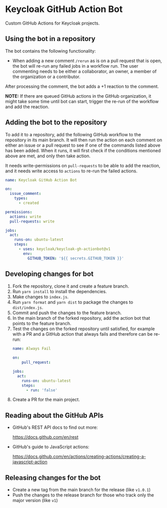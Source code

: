 # Keycloak GitHub Action Bot

Custom GitHub Actions for Keycloak projects. 

## Using the bot in a repository

The bot contains the following functionality:

* When adding a new comment `/rerun` as is on a pull request that is open, the bot will re-run any failed jobs in a workflow run.
  The user commenting needs to be either a collaborator, an owner, a member of the organization or a contributor.

After processing the comment, the bot adds a +1 reaction to the comment.

**NOTE:** If there are queued GitHub actions in the GitHub organization, it might take some time until bot can start, trigger the re-run of the workflow and add the reaction. 

## Adding the bot to the repository

To add it to a repository, add the following GitHub workflow to the repository in its main branch.
It will then run the action on each comment on either an issue or a pull request to see if one of the commands listed above has been added.
When it runs, it will first check if the conditions mentioned above are met, and only then take action.

It needs write-permissions on `pull-requests` to be able to add the reaction, and it needs write access to `actions` to re-run the failed actions.

```yaml
name: Keycloak GitHub Action Bot

on:
  issue_comment:
    types:
      - created

permissions:
  actions: write
  pull-requests: write

jobs:
  act:
    runs-on: ubuntu-latest
    steps:
      - uses: keycloak/keycloak-gh-actionbot@v1
        env:
          GITHUB_TOKEN: '${{ secrets.GITHUB_TOKEN }}'
```



## Developing changes for bot

1. Fork the repository, clone it and create a feature branch.
2. Run `yarn install` to install the dependencies.
3. Make changes to `index.js`.
4. Run `yarn format` and `yarn dist` to package the changes to `dist/index.js`.
5. Commit and push the changes to the feature branch.
6. In the main branch of the forked repository, add the action bot that points to the feature branch.
7. Test the changes on the forked repository until satisfied, for example with a PR and a GitHub action that always fails and therefore can be re-run:
   ```yaml
   name: Always Fail
  
   on:
       pull_request:

   jobs:
     act:
       runs-on: ubuntu-latest
       steps:
         - run: 'false'
   ```
8. Create a PR for the main project.

## Reading about the GitHub APIs

* GitHub's REST API docs to find out more:
  
  https://docs.github.com/en/rest
* GitHub's guide to JavaScript actions: 

  https://docs.github.com/en/actions/creating-actions/creating-a-javascript-action

## Releasing changes for the bot

* Create a new tag from the main branch for the release (like `v1.0.1`)
* Push the changes to the release branch for those who track only the major version (like `v1`)
